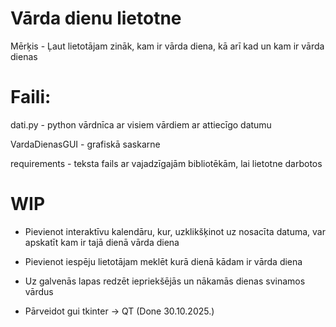 # Vārda dienu lietotne

Mērķis - Ļaut lietotājam zināk, kam ir vārda diena, kā arī kad un kam ir vārda dienas

# Faili:

dati.py - python vārdnīca ar visiem vārdiem ar attiecīgo datumu

VardaDienasGUI - grafiskā saskarne

requirements - teksta fails ar vajadzīgajām bibliotēkām, lai lietotne darbotos

# WIP

- Pievienot interaktīvu kalendāru, kur, uzklikšķinot uz nosacīta datuma, var apskatīt kam ir tajā dienā vārda diena

- Pievienot iespēju lietotājam meklēt kurā dienā kādam ir vārda diena

- Uz galvenās lapas redzēt iepriekšējās un nākamās dienas svinamos vārdus

- Pārveidot gui tkinter -> QT (Done 30.10.2025.)

